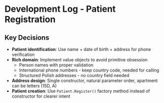# Development Log - Patient Registration

## Key Decisions

- **Patient identification**: Use name + date of birth + address for phone verification
- **Rich domain**: Implement value objects to avoid primitive obsession
  - Person names with proper validation
  - International phone numbers - keep country code, needed for calling  
  - Structured Polish addresses - no country field needed
- **Address design**: Single constructor, natural parameter order, apartment can be letters (15D, A)
- **Patient creation**: Use `Patient.Register()` factory method instead of constructor for clearer intent